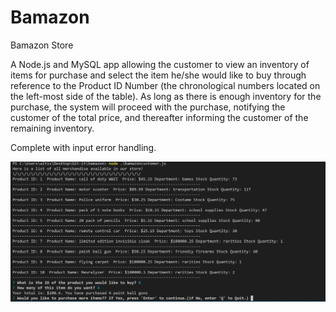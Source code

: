 # Bamazon

Bamazon Store

A Node.js and MySQL app allowing the customer to view an inventory of items for purchase and select the item he/she would like to buy through reference to the Product ID Number (the chronological numbers located on the left-most side of the table). As long as there is enough inventory for the purchase, the system will proceed with the purchase, notifying the customer of the total price, and thereafter informing the customer of the remaining inventory.

Complete with input error handling.

![myimage-alt-tag](/img/BamazonInAction.JPG)
